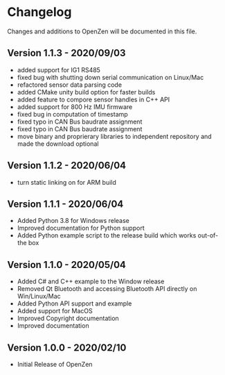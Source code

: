 # Changelog

Changes and additions to OpenZen will be documented in this file.

## Version 1.1.3 - 2020/09/03

- added support for IG1 RS485
- fixed bug with shutting down serial communication on Linux/Mac
- refactored sensor data parsing code
- added CMake unity build option for faster builds
- added feature to compore sensor handles in C++ API
- added support for 800 Hz IMU firmware
- fixed bug in computation of timestamp
- fixed typo in CAN Bus baudrate assignment
- fixed typo in CAN Bus baudrate assignment
- move binary and proprierary libraries to independent repository
  and made the download optional

## Version 1.1.2 - 2020/06/04

- turn static linking on for ARM build

## Version 1.1.1 - 2020/06/04

- Added Python 3.8 for Windows release
- Improved documentation for Python support
- Added Python example script to the release build which works out-of-the box

## Version 1.1.0 - 2020/05/04

- Added C# and C++ example to the Window release
- Removed Qt Bluetooth and accessing Bluetooth API directly on Win/Linux/Mac
- Added Python API support and example
- Added support for MacOS
- Improved Copyright documentation
- Improved documentation

## Version 1.0.0 - 2020/02/10

- Initial Release of OpenZen